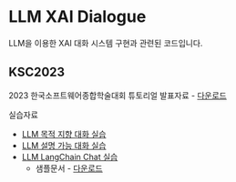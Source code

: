 # LLM XAI Dialogue

LLM을 이용한 XAI 대화 시스템 구현과 관련된 코드입니다.



## KSC2023

2023 한국소프트웨어종합학술대회 튜토리얼 발표자료 - [다운로드](docs/2023_KSCTutorial_Final.pdf)

실습자료

- [LLM 목적 지향 대화 실습](tod_tutorial.ipynb)
- [LLM 설명 가능 대화 실습](llm_xai_example.ipynb)
- [LLM LangChain Chat 실습](llm_chat_demo.ipynb)
  - 샘플문서 - [다운로드](sample_docs.zip)

